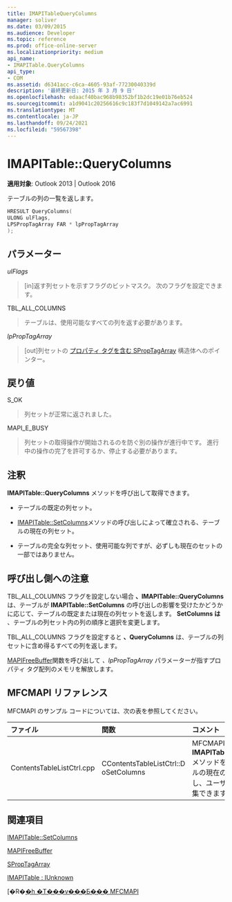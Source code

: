```yaml
---
title: IMAPITableQueryColumns
manager: soliver
ms.date: 03/09/2015
ms.audience: Developer
ms.topic: reference
ms.prod: office-online-server
ms.localizationpriority: medium
api_name:
- IMAPITable.QueryColumns
api_type:
- COM
ms.assetid: d6341acc-c6ca-4605-93af-77230040339d
description: '最終更新日: 2015 年 3 月 9 日'
ms.openlocfilehash: edaacf40bac968b98352bf1b2dc19e01b76eb524
ms.sourcegitcommit: a1d9041c20256616c9c183f7d1049142a7ac6991
ms.translationtype: MT
ms.contentlocale: ja-JP
ms.lasthandoff: 09/24/2021
ms.locfileid: "59567398"
---
```

# <a name="imapitablequerycolumns"></a>IMAPITable::QueryColumns

  
  
**適用対象**: Outlook 2013 | Outlook 2016 
  
テーブルの列の一覧を返します。
  
```cpp
HRESULT QueryColumns(
ULONG ulFlags,
LPSPropTagArray FAR * lpPropTagArray
);
```

## <a name="parameters"></a>パラメーター

 _ulFlags_
  
> [in]返す列セットを示すフラグのビットマスク。 次のフラグを設定できます。
    
TBL_ALL_COLUMNS 
  
> テーブルは、使用可能なすべての列を返す必要があります。
    
 _lpPropTagArray_
  
> [out]列セットの [プロパティ タグを含む SPropTagArray](sproptagarray.md) 構造体へのポインター。 
    
## <a name="return-value"></a>戻り値

S_OK 
  
> 列セットが正常に返されました。
    
MAPI_E_BUSY 
  
> 列セットの取得操作が開始されるのを防ぐ別の操作が進行中です。 進行中の操作の完了を許可するか、停止する必要があります。
    
## <a name="remarks"></a>注釈

**IMAPITable::QueryColumns** メソッドを呼び出して取得できます。 
  
- テーブルの既定の列セット。
    
- [IMAPITable::SetColumns](imapitable-setcolumns.md)メソッドの呼び出しによって確立される、テーブルの現在の列セット。 
    
- テーブルの完全な列セット、使用可能な列ですが、必ずしも現在のセットの一部ではありません。
    
## <a name="notes-to-callers"></a>呼び出し側への注意

TBL_ALL_COLUMNS フラグを設定しない場合 **、IMAPITable::QueryColumns** は、テーブルが **IMAPITable::SetColumns** の呼び出しの影響を受けたかどうかに応じて、テーブルの既定または現在の列セットを返します。 **SetColumns は** 、テーブルの列セット内の列の順序と選択を変更します。 
  
TBL_ALL_COLUMNS フラグを設定すると **、QueryColumns** は、テーブルの列セットに含め得るすべての列を返します。 
  
[MAPIFreeBuffer](mapifreebuffer.md)関数を呼び出して _、lpPropTagArray_ パラメーターが指すプロパティ タグ配列のメモリを解放します。 
  
## <a name="mfcmapi-reference"></a>MFCMAPI リファレンス

MFCMAPI のサンプル コードについては、次の表を参照してください。
  
|**ファイル**|**関数**|**コメント**|
|:-----|:-----|:-----|
|ContentsTableListCtrl.cpp  <br/> |CContentsTableListCtrl::D oSetColumns  <br/> |MFCMAPI では **、IMAPITable::QueryColumns** メソッドを使用して、テーブルの現在の列セットを取得し、ユーザーがテーブルを編集できます。  <br/> |
   
## <a name="see-also"></a>関連項目



[IMAPITable::SetColumns](imapitable-setcolumns.md)
  
[MAPIFreeBuffer](mapifreebuffer.md)
  
[SPropTagArray](sproptagarray.md)
  
[IMAPITable : IUnknown](imapitableiunknown.md)


[�R�[�h �T���v���Ƃ��� MFCMAPI](mfcmapi-as-a-code-sample.md)

